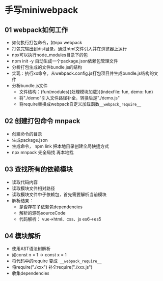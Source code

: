 # 手写miniwebpack


## 01 webpack如何工作

- 如何执行打包命令，如npx webpack
- 打包完输出到dist目录，通过html文件引入并在浏览器上运行
- npx可以执行node_modules目录下的包
- npm init -y 自动生成一个package.json依赖包管理文件
- 分析打包生成的文件bundle.js的结构
- 实现：执行xx命令，从webpack.config.js打包项目并生成bundle.js结构的文件
- 分析bundle.js文件
  - 文件结构：(fun(modules){处理模块加载})(indexfile: fun, demo: fun)
  - 将"./demo"引入文件路径补全，转换后是"./demo.js"
  - 将require替换成webpack自定义加载函数`__webpack_require__`

## 02 创建打包命令 mnpack

- 创建命令的目录
- 生成package.json
- 生成命令， npm link 把本地目录创建全局快捷方式
- npx mnpack 先全局找 再本地找

## 03 查找所有的依赖模块

- 读取代码内容
- 读取模块文件相对路径
- 读取模块文件中子依赖包，首先需要解析当前模块
- 解析结果：
  - 是否存在子依赖包dependencies
  - 解析的源码sourceCode
  - 代码解析： vue->html、css、js      es6->es5

## 04 模块解析

- 使用AST语法树解析
- 如const n = 1 -> const x = 1
- 将代码中的require 变成` __webpack_require__`
- 将require("./xxx") 补全require("./xxx.js") 
- 收集dependencies